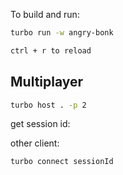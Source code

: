 To build and run:

```bash
turbo run -w angry-bonk
```

```bash
ctrl + r to reload
```

## Multiplayer

```bash
turbo host . -p 2
```

get session id:

other client:

```bash
turbo connect sessionId
```

